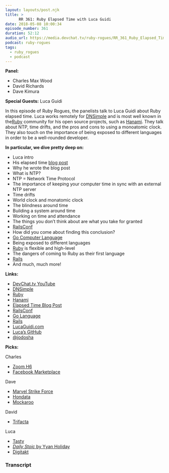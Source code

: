 ```yaml
---
layout: layouts/post.njk
title: >
      RR 361: Ruby Elapsed Time with Luca Guidi
date: 2018-05-08 10:00:34
episode_number: 361
duration: 52:12
audio_url: https://media.devchat.tv/ruby-rogues/RR_361_Ruby_Elapsed_Time_with_Luca_Guidi.mp3
podcast: ruby-rogues
tags: 
  - ruby_rogues
  - podcast
---
```


 **Panel:**

- Charles Max Wood
- David Richards
- Dave Kimura

**Special Guests:** Luca Guidi

In this episode of Ruby Rogues, the panelists talk to Luca Guidi about Ruby elapsed time. Luca works remotely for [DNSimple](https://dnsimple.com/) and is most well known in the[Ruby](https://www.ruby-lang.org/en/) community for his open source projects, such as [Hanami](http://hanamirb.org/). They talk about NTP, time drifts, and the pros and cons to using a monoatomic clock. They also touch on the importance of being exposed to different languages in order to be a well-rounded developer.

**In particular, we dive pretty deep on:**

- Luca intro
- His elapsed time [blog post](https://blog.dnsimple.com/2018/03/elapsed-time-with-ruby-the-right-way/)
- Why he wrote the blog post
- What is NTP?
- NTP = Network Time Protocol
- The importance of keeping your computer time in sync with an external NTP server
- Time drifts
- World clock and monatomic clock
- The blindness around time
- Building a system around time 
- Working on time and attendance
- The things you don’t think about are what you take for granted
- [RailsConf](https://railsconf.com/)
- How did you come about finding this conclusion?
- [Go Computer Language](http://wl.english.purdue.edu/owl/resource/560/07/)
- Being exposed to different languages
- [Ruby](https://www.ruby-lang.org/en/) is flexible and high-level
- The dangers of coming to Ruby as their first language
- [Rails](http://rubyonrails.org/)
- And much, much more!

**Links:**

- [DevChat.tv YouTube](https://www.youtube.com/c/devchattv)
- [DNSimple](https://dnsimple.com/)
- [Ruby](https://www.ruby-lang.org/en/)
- [Hanami](http://hanamirb.org/)
- [Elapsed Time Blog Post](https://blog.dnsimple.com/2018/03/elapsed-time-with-ruby-the-right-way/)
- [RailsConf](https://railsconf.com/)
- [Go Language](http://wl.english.purdue.edu/owl/resource/560/07/)
- [Rails](http://rubyonrails.org/)
- [LucaGuidi.com](https://lucaguidi.com/)
- [Luca’s GitHub](https://github.com/jodosha)
- [@jodosha](https://twitter.com/jodosha?lang=en)

**Picks:**

Charles

- [Zoom H6](https://www.amazon.com/Zoom-H6-Six-Track-Portable-Recorder/dp/B00DFU9BRK)
- [Facebook Marketplace](https://www.facebook.com/marketplace/112770598734988/?launch_creation=0)

Dave

- [Marvel Strike Force](https://marvelstrikeforce.com/en/)
- [Hondata](https://www.hondata.com/)
- [Mockaroo](https://mockaroo.com/)

David

- [Trifacta](https://www.trifacta.com/)

Luca

- [Tasty](https://tasty.co/)
- [_Daily Stoic_ by Yyan Holiday](https://dailystoic.com/)
- [Digitakt](https://www.elektron.se/products/digitakt/)


### Transcript



